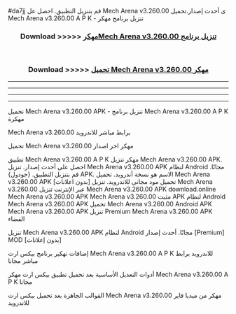#da7jj قم بتنزيل التطبيق. احصل عل Mech Arena v3.260.00 ى أحدث إصدار.تحميل Mech Arena v3.260.00 A P K - تنزيل برنامج مهكر



<div align="center">
<h3>Download >>>>> <a href="https://ar-sites.web.app/?ar= Mech Arena v3.260.00">مهكرMech Arena v3.260.00 تنزيل برنامج</a></h3><br>

<h3>Download >>>>> <a href="https://ar-sites.web.app/?ar= Mech Arena v3.260.00">تحميل Mech Arena v3.260.00 مهكر</a></h3>
</div>


----------------------------------------------------------

----------------------------------------------------------

----------------------------------------------------------

----------------------------------------------------------


تحميل Mech Arena v3.260.00 APK - تنزيل برنامج Mech Arena v3.260.00 A P K مهكرة

Mech Arena v3.260.00 برابط مباشر للاندرويد

تحميل Mech Arena v3.260.00 مهكر اخر اصدار

تطبيق Mech Arena v3.260.00 A P K مهكر
تنزيل Mech Arena v3.260.00 APK. احصل على أحدث إصدار.
تنزيل Mech Arena v3.260.00 APK لنظام Android مجانًا.
قم بتنزيل التطبيق. {جودول} APK. الاسم هو نسخة أندرويد.
تحميل Mech Arena v3.260.00 APK [بدون اعلانات]
تحميل مود مجاني للاندرويد.
تنزيل Mech Arena v3.260.00 عبر الإنترنت
تنزيل Mech Arena v3.260.00 APK
download.online Mech Arena v3.260.00 APK
Mech Arena v3.260.00 مثبت APK لنظام Android
Mech Arena v3.260.00 APK
تحميل Mech Arena v3.260.00 Android APK
Mech Arena v3.260.00 APK تنزيل Premium
Mech Arena v3.260.00 APK الفضاء

تنزيل Mech Arena v3.260.00 APK لنظام Android مجانًا. أحدث إصدار [Premium] MOD [بدون إعلانات]

إضافات تهكير برنامج بيكس ارت Mech Arena v3.260.00 A P K للاندرويد برابط مباشر مجانا

أدوات التعديل الأساسية بعد تحميل تطبيق بيكس ارت مهكر Mech Arena v3.260.00 A P K مجانا

القوالب الجاهزة بعد تحميل بيكس ارت Mech Arena v3.260.00 مهكر من ميديا فاير للاندرويد



